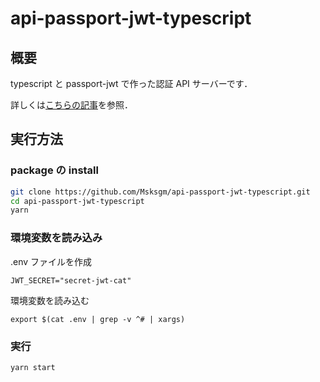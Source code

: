 # api-passport-jwt-typescript

## 概要

typescript と passport-jwt で作った認証 API サーバーです．

詳しくは[こちらの記事](https://msksgm.hatenablog.com/entry/2021/07/02/075738)を参照．

## 実行方法

### package の install

```sh
git clone https://github.com/Msksgm/api-passport-jwt-typescript.git
cd api-passport-jwt-typescript
yarn
```

### 環境変数を読み込み

.env ファイルを作成

```text .env
JWT_SECRET="secret-jwt-cat"
```

環境変数を読み込む

```
export $(cat .env | grep -v ^# | xargs)
```

### 実行

```
yarn start
```
